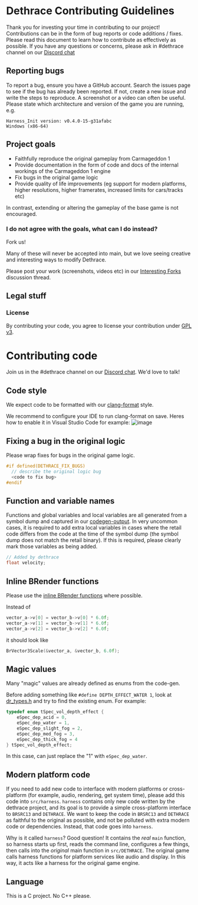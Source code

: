 # Dethrace Contributing Guidelines
Thank you for investing your time in contributing to our project! Contributions can be in the form of bug reports or code
additions / fixes. Please read this document to learn how to contribute as effectively as possible. If you have any
questions or concerns, please ask in #dethrace channel on our [Discord chat](https://discord.gg/f5StsuP)

## Reporting bugs
To report a bug, ensure you have a GitHub account. Search the issues page to see if the bug has already been reported.
If not, create a new issue and write the steps to reproduce. A screenshot or a video can often be useful. 
Please state which architecture and version of the game you are running, e.g.
```
Harness_Init version: v0.4.0-15-g31afabc
Windows (x86-64)
```

## Project goals

- Faithfully reproduce the original gameplay from Carmageddon 1
- Provide documentation in the form of code and docs of the internal workings of the Carmageddon 1 engine
- Fix bugs in the original game logic
- Provide quality of life improvements (eg support for modern platforms, higher resolutions, higher framerates, increased limits for cars/tracks etc)

In contrast, extending or altering the gameplay of the base game is not encouraged.

### I do not agree with the goals, what can I do instead?

Fork us!

Many of these will never be accepted into main, but we love seeing creative and interesting ways to modify Dethrace.

Please post your work (screenshots, videos etc) in our [Interesting Forks](https://github.com/dethrace-labs/dethrace/discussions/categories/interesting-forks) discussion thread.


## Legal stuff

### License

By contributing your code, you agree to license your contribution under [GPL v3](https://github.com/dethrace-labs/dethrace/blob/main/LICENSE).


# Contributing code

Join us in the #dethrace channel on our [Discord chat](https://discord.gg/f5StsuP). We'd love to talk!

## Code style
We expect code to be formatted with our [clang-format](https://github.com/dethrace-labs/dethrace/blob/main/.clang-format) style. 

We recommend to configure your IDE to run clang-format on save. Heres how to enable it in Visual Studio Code for example:
![image](https://user-images.githubusercontent.com/78985374/200776372-8d5ec29d-8f39-4970-be69-7cc2abaf724d.png)

## Fixing a bug in the original logic
Please wrap fixes for bugs in the original game logic.
```c
#if defined(DETHRACE_FIX_BUGS)
  // describe the original logic bug
  <code to fix bug>
#endif
```

## Function and variable names
Functions and global variables and local variables are all generated from a symbol dump and captured in our [codegen-output](https://github.com/dethrace-labs/codegen-output). In very uncommon cases, it is required to add extra local variables in cases where the retail code differs from the code at the time of the symbol dump (the symbol dump does not match the retail binary). If this is required, please clearly mark those variables as being added.

```c
// Added by dethrace
float velocity;

```

## Inline BRender functions
Please use the [inline BRender functions](https://github.com/dethrace-labs/dethrace/blob/main/src/BRSRC13/include/brender/br_inline_funcs.h) where possible. 

Instead of
```c
vector_a->v[0] = vector_b->v[0] * 6.0f;
vector_a->v[1] = vector_b->v[1] * 6.0f;
vector_a->v[2] = vector_b->v[2] * 6.0f;
```

it should look like 
```c
BrVector3Scale(&vector_a, &vector_b, 6.0f);
```

## Magic values
Many "magic" values are already defined as enums from the code-gen. 

Before adding something like `#define DEPTH_EFFECT_WATER 1`, look at [dr_types.h](https://github.com/dethrace-labs/dethrace/blob/main/src/DETHRACE/dr_types.h) and try to find the existing enum. For example:

```c
typedef enum tSpec_vol_depth_effect {
    eSpec_dep_acid = 0,
    eSpec_dep_water = 1,
    eSpec_dep_slight_fog = 2,
    eSpec_dep_med_fog = 3,
    eSpec_dep_thick_fog = 4
} tSpec_vol_depth_effect;
```

In this case, can just replace the "1" with `eSpec_dep_water`.

## Modern platform code
If you need to add new code to interface with modern platforms or cross-platform (for example, audio, rendering, get system time), please add this code into `src/harness`. `harness` contains only new code written by the dethrace project, and its goal is to provide a simple cross-platform interface to `BRSRC13` and `DETHRACE`. We want to keep the code in `BRSRC13` and `DETHRACE` as faithful to the original as possible, and not be polluted with extra modern code or dependencies. Instead, that code goes into `harness`. 

Why is it called `harness`? Good question! It contains the _real_ `main` function, so harness starts up first, reads the command line, configures a few things, then calls into the _original_ main function in `src/DETHRACE`. The original game calls harness functions for platform services like audio and display. In this way, it acts like a harness for the original game engine.

## Language
This is a C project. No C++ please.
